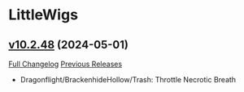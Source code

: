 # LittleWigs

## [v10.2.48](https://github.com/BigWigsMods/LittleWigs/tree/v10.2.48) (2024-05-01)
[Full Changelog](https://github.com/BigWigsMods/LittleWigs/compare/v10.2.47...v10.2.48) [Previous Releases](https://github.com/BigWigsMods/LittleWigs/releases)

- Dragonflight/BrackenhideHollow/Trash: Throttle Necrotic Breath  
